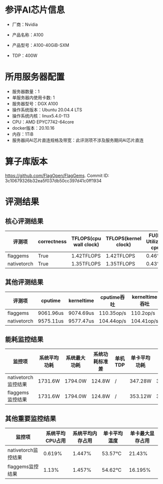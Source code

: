 # 参评AI芯片信息

* 厂商：Nvidia

* 产品名称：A100
* 产品型号：A100-40GiB-SXM
* TDP：400W

# 所用服务器配置

* 服务器数量：1
* 单服务器内使用卡数: 1
* 服务器型号：DGX A100
* 操作系统版本：Ubuntu 20.04.4 LTS
* 操作系统内核：linux5.4.0-113
* CPU：AMD EPYC7742-64core
* docker版本：20.10.16
* 内存：1TiB
* 服务器间AI芯片直连规格及带宽：此评测项不涉及服务期间AI芯片直连

# 算子库版本

https://github.com/FlagOpen/FlagGems. Commit ID: 3c10679326b32ea5f037db50cc397d41c0ff1934

# 评测结果

## 核心评测结果

| 评测项  | correctness | TFLOPS(cpu wall clock) | TFLOPS(kernel clock) | FU(FLOPS Utilization)-cputime | FU-kerneltime |
| ---- | -------------- | -------------- | ------------ | ------ | ----- |
| flaggems | True    | 1.42TFLOPS       | 1.42TFLOPS        | 0.46% | 0.46% |
| nativetorch | True    | 1.35TFLOPS      | 1.35TFLOPS      | 0.43%      | 0.43%    |

## 其他评测结果

| 评测项  | cputime | kerneltime | cputime吞吐 | kerneltime吞吐 | 无预热时延 | 预热后时延 |
| ---- | -------------- | -------------- | ------------ | ------------ | -------------- | -------------- |
| flaggems | 9061.96us       | 9074.69us        | 110.35op/s | 110.2op/s | 822519.32us | 3404.19us |
| nativetorch | 9575.11us       | 9577.47us        | 104.44op/s | 104.41op/s | 1104649.34us | 3208.99us |

## 能耗监控结果

| 监控项  | 系统平均功耗  | 系统最大功耗  | 系统功耗标准差 | 单机TDP | 单卡平均功耗 | 单卡最大功耗 | 单卡功耗标准差 | 单卡TDP |
| ---- | ------- | ------- | ------- | ----- | ------------ | ------------ | ------------- | ----- |
| nativetorch监控结果 | 1731.6W | 1794.0W | 124.8W   | /     | 347.28W       | 353.0W      | 4.23W        | 400W  |
| flaggems监控结果 | 1731.6W | 1794.0W | 124.8W   | /     | 353.12W       | 359.0W      | 5.98W        | 400W  |

## 其他重要监控结果

| 监控项  | 系统平均CPU占用 | 系统平均内存占用 | 单卡平均温度 | 单卡最大显存占用 |
| ---- | --------- | -------- | ------------ | -------------- |
| nativetorch监控结果 | 0.619%    | 1.447%   | 53.57°C       | 21.43%        |
| flaggems监控结果 | 1.13%    | 1.457%   | 54.62°C       | 16.195%        |
